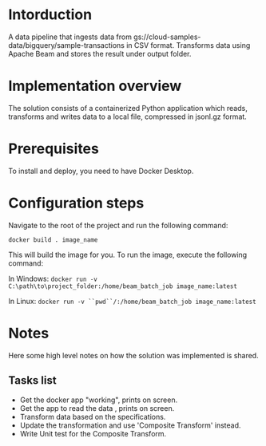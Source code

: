 # Intorduction

A data pipeline that ingests data from gs://cloud-samples-data/bigquery/sample-transactions in CSV format.
Transforms data using Apache Beam and stores the result under output folder.

# Implementation overview

The solution consists of a containerized Python application which reads, transforms and writes data to a local file,
compressed in jsonl.gz format.


# Prerequisites
To install and deploy, you need to have Docker Desktop.

# Configuration steps

Navigate to the root of the project and run the following command:

`docker build . image_name`

This will build the image for you. To run the image, execute the following command:

In Windows: `docker run -v C:\path\to\project_folder:/home/beam_batch_job image_name:latest`

In Linux: `docker run -v ``pwd``/:/home/beam_batch_job image_name:latest`

# Notes 
Here some high level notes on how the solution was implemented is shared.

## Tasks list

- Get the docker app "working", prints on screen.
- Get the app to read the data , prints on screen.
- Transform data based on the specifications.
- Update the transformation and use 'Composite Transform' instead.
- Write Unit test for the Composite Transform.
